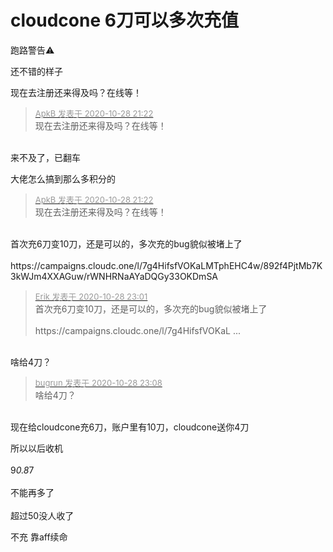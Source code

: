 # cloudcone 6刀可以多次充值


跑路警告⚠&nbsp; &nbsp;&nbsp; &nbsp;&nbsp; &nbsp;&nbsp; &nbsp;&nbsp; &nbsp;&nbsp; &nbsp;&nbsp; &nbsp;&nbsp; &nbsp;&nbsp; &nbsp;&nbsp; &nbsp; 

还不错的样子

现在去注册还来得及吗？在线等！ <img src="static/image/smiley/yct/008.gif" smilieid="39" border="0" alt="" />

<div class="quote"><blockquote><font size="2"><a href="https://www.hostloc.com/forum.php?mod=redirect&amp;goto=findpost&amp;pid=9366341&amp;ptid=759559" target="_blank"><font color="#999999">ApkB 发表于 2020-10-28 21:22</font></a></font><br />
现在去注册还来得及吗？在线等！</blockquote></div><br />
来不及了，已翻车

大佬怎么搞到那么多积分的

<div class="quote"><blockquote><font size="2"><a href="https://www.hostloc.com/forum.php?mod=redirect&amp;goto=findpost&amp;pid=9366341&amp;ptid=759559" target="_blank"><font color="#999999">ApkB 发表于 2020-10-28 21:22</font></a></font><br />
现在去注册还来得及吗？在线等！</blockquote></div><br />
首次充6刀变10刀，还是可以的，多次充的bug貌似被堵上了<br />
<br />
https://campaigns.cloudc.one/l/7g4HifsfVOKaLMTphEHC4w/892f4PjtMb7K3kWJm4XXAGuw/rWNHRNaAYaDQGy33OKDmSA

<div class="quote"><blockquote><font size="2"><a href="https://www.hostloc.com/forum.php?mod=redirect&amp;goto=findpost&amp;pid=9366763&amp;ptid=759559" target="_blank"><font color="#999999">Erik 发表于 2020-10-28 23:01</font></a></font><br />
首次充6刀变10刀，还是可以的，多次充的bug貌似被堵上了<br />
<br />
https://campaigns.cloudc.one/l/7g4HifsfVOKaL ...</blockquote></div><br />
<img src="static/image/smiley/yct/003.gif" smilieid="50" border="0" alt="" />啥给4刀？

<div class="quote"><blockquote><font size="2"><a href="https://www.hostloc.com/forum.php?mod=redirect&amp;goto=findpost&amp;pid=9366786&amp;ptid=759559" target="_blank"><font color="#999999">bugrun 发表于 2020-10-28 23:08</font></a></font><br />
啥给4刀？</blockquote></div><br />
现在给cloudcone充6刀，账户里有10刀，cloudcone送你4刀

所以以后收机<br />
<br />
9*0.8*7 <br />
<br />
不能再多了<br />
<br />
超过50没人收了

不充 靠aff续命<img src="static/image/smiley/default/lol.gif" smilieid="12" border="0" alt="" />
